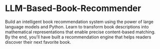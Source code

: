 # LLM-Based-Book-Recommender
Build an intelligent book recommendation system using the power of large language models and Python. Learn to transform book descriptions into mathematical representations that enable precise content-based matching. By the end, you'll have built a recommendation engine that helps readers discover their next favorite book.
